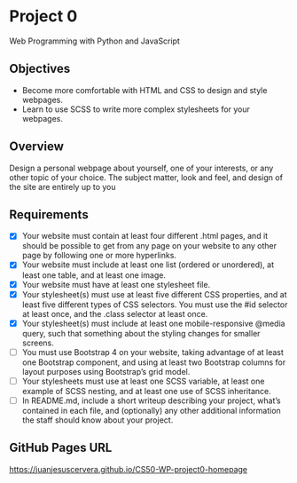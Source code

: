# Project 0

Web Programming with Python and JavaScript

## Objectives

  - Become more comfortable with HTML and CSS to design and style webpages.
  - Learn to use SCSS to write more complex stylesheets for your webpages.

## Overview

  Design a personal webpage about yourself, one of your interests, or any other topic of your choice. The subject matter, look and feel, and design of the site are entirely up to you

## Requirements

  - [x] Your website must contain at least four different .html pages, and it should be possible to get from any page on your website to any other page by following one or more hyperlinks.
  - [x] Your website must include at least one list (ordered or unordered), at least one table, and at least one image.
  - [x] Your website must have at least one stylesheet file.
  - [x] Your stylesheet(s) must use at least five different CSS properties, and at least five different types of CSS selectors. You must use the #id selector at least once, and the .class selector at least once.
  - [x] Your stylesheet(s) must include at least one mobile-responsive @media query, such that something about the styling changes for smaller screens.
  - [ ] You must use Bootstrap 4 on your website, taking advantage of at least one Bootstrap component, and using at least two Bootstrap columns for layout purposes using Bootstrap’s grid model.
  - [ ] Your stylesheets must use at least one SCSS variable, at least one example of SCSS nesting, and at least one use of SCSS inheritance.
  - [ ] In README.md, include a short writeup describing your project, what’s contained in each file, and (optionally) any other additional information the staff should know about your project.

## GitHub Pages URL

  https://juanjesuscervera.github.io/CS50-WP-project0-homepage
